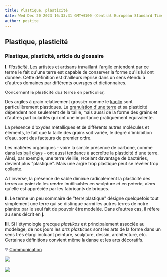 ```yaml
---
title: Plastique, plasticité
date: Wed Dec 20 2023 16:33:31 GMT+0100 (Central European Standard Time)
author: postite
---
```


## Plastique, plasticité
### Plastique, plasticité, article du glossaire
 **I**. _Plasticité_. Les artistes et artisans travaillant l'argile entendent par ce terme le fait qu'une terre est capable de conserver la forme qu'ils lui ont donnée. Cette définition est d'ailleurs reprise dans un sens étendu à d'autres domaines par différents ouvrages et dictionnaires.

Concernant la plasticité des terres en particulier,

Des argiles à grain relativement grossier comme le [kaolin](kaolin.html) sont particulièrement plastiques. La [granulation d'une terre](terressupports.html#granulation) et sa plasticité dépendent non seulement de la taille, mais aussi de la forme des grains et d'autres particularités qui ont une importance pratiquement équivalente.

La présence d'oxydes métalliques et de différents autres molécules et éléments, le fait que la taille des grains soit variée, le degré d'imbibition d'eau, sont des facteurs de premier ordre.

Les matières organiques - voire la simple présence de carbone, comme dans les [ball clays](terressupports.html#lesballclays) - ont aussi tendance à accroître la plasticité d'une terre. Ainsi, par exemple, une terre vieillie, recelant davantage de bactéries, devient plus "plastique". Mais une argile trop plastique peut se révéler trop collante.

A l'inverse, la présence de sable diminue radicalement la plasticité des terres au point de les rendre inutilisables en sculpture et en poterie, alors qu'elle est appréciée par les fabricants de briques.

**II**. Le terme un peu sommaire de "terre plastique" désigne quelquefois tout simplement une terre qui se distingue parmi les autres terres de notre planète par le seul fait de pouvoir être modelée. Dans d'autres cas, il réfère au sens décrit en **[I](plastique.html#i)**.

**III**. Si l'étymologie grecque _plastikos_ est principalement associée au modelage, de nos jours les _arts plastiques_ sont les arts de la forme dans un sens très élargi incluant peinture, sculpture, dessin, architecture, etc. Certaines définitions convient même la danse et les arts décoratifs.



![](images/flechebas.gif) [Communication](http://www.artrealite.com/annonceurs.htm) 

[![](https://cbonvin.fr/sites/regie.artrealite.com/visuels/campagne1.png)](index-2.html#20131014)

![](https://cbonvin.fr/sites/regie.artrealite.com/visuels/campagne2.png)